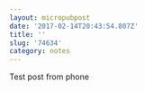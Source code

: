 ```yaml
---
layout: micropubpost
date: '2017-02-14T20:43:54.807Z'
title: ''
slug: '74634'
category: notes
---
```

Test post from phone
